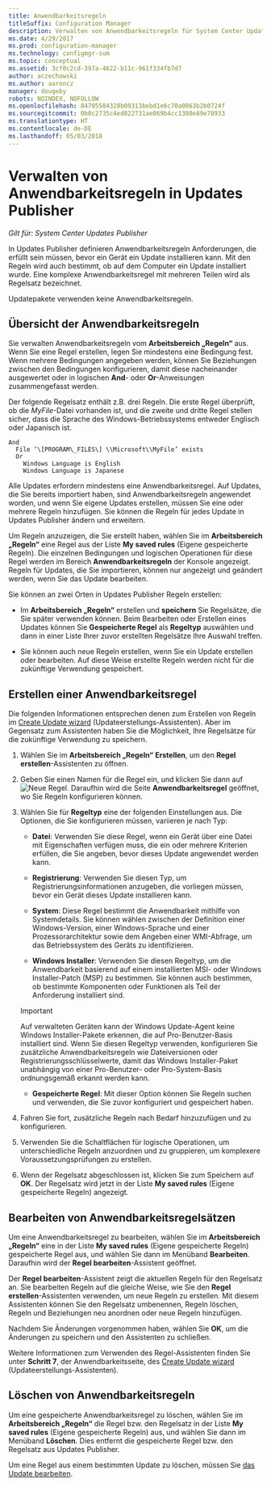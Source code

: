 ```yaml
---
title: Anwendbarkeitsregeln
titleSuffix: Configuration Manager
description: Verwalten von Anwendbarkeitsregeln für System Center Updates Publisher
ms.date: 4/29/2017
ms.prod: configuration-manager
ms.technology: configmgr-sum
ms.topic: conceptual
ms.assetid: 3cf0c2cd-397a-4622-b11c-961f334fb7d7
author: aczechowski
ms.author: aaroncz
manager: dougeby
robots: NOINDEX, NOFOLLOW
ms.openlocfilehash: 84705584328b09313bebd1e6c70a0063b2b0724f
ms.sourcegitcommit: 0b0c2735c4ed822731ae069b4cc1380e89e78933
ms.translationtype: HT
ms.contentlocale: de-DE
ms.lasthandoff: 05/03/2018
---
```

# <a name="manage-applicability-rules-in-updates-publisher"></a>Verwalten von Anwendbarkeitsregeln in Updates Publisher

*Gilt für: System Center Updates Publisher*

In Updates Publisher definieren Anwendbarkeitsregeln Anforderungen, die erfüllt sein müssen, bevor ein Gerät ein Update installieren kann. Mit den Regeln wird auch bestimmt, ob auf dem Computer ein Update installiert wurde. Eine komplexe Anwendbarkeitsregel mit mehreren Teilen wird als Regelsatz bezeichnet.

Updatepakete verwenden keine Anwendbarkeitsregeln.

## <a name="overview-of-applicability-rules"></a>Übersicht der Anwendbarkeitsregeln
Sie verwalten Anwendbarkeitsregeln vom **Arbeitsbereich „Regeln“** aus. Wenn Sie eine Regel erstellen, legen Sie mindestens eine Bedingung fest. Wenn mehrere Bedingungen angegeben werden, können Sie Beziehungen zwischen den Bedingungen konfigurieren, damit diese nacheinander ausgewertet oder in logischen **And**- oder **Or**-Anweisungen zusammengefasst werden.

Der folgende Regelsatz enthält z.B. drei Regeln. Die erste Regel überprüft, ob die *MyFile*-Datei vorhanden ist, und die zweite und dritte Regel stellen sicher, dass die Sprache des Windows-Betriebssystems entweder Englisch oder Japanisch ist.

    And  
      File ‘\[PROGRAM\_FILES\] \\Microsoft\\MyFile’ exists  
      Or  
        Windows Language is English   
        Windows Language is Japanese

Alle Updates erfordern mindestens eine Anwendbarkeitsregel. Auf Updates, die Sie bereits importiert haben, sind Anwendbarkeitsregeln angewendet worden, und wenn Sie eigene Updates erstellen, müssen Sie eine oder mehrere Regeln hinzufügen. Sie können die Regeln für jedes Update in Updates Publisher ändern und erweitern.

Um Regeln anzuzeigen, die Sie erstellt haben, wählen Sie im **Arbeitsbereich „Regeln“** eine Regel aus der Liste **My saved rules** (Eigene gespeicherte Regeln). Die einzelnen Bedingungen und logischen Operationen für diese Regel werden im Bereich **Anwendbarkeitsregeln** der Konsole angezeigt. Regeln für Updates, die Sie importieren, können nur angezeigt und geändert werden, wenn Sie das Update bearbeiten.

Sie können an zwei Orten in Updates Publisher Regeln erstellen:

-   Im **Arbeitsbereich „Regeln“** erstellen und **speichern** Sie Regelsätze, die Sie später verwenden können. Beim Bearbeiten oder Erstellen eines Updates können Sie **Gespeicherte Regel** als **Regeltyp** auswählen und dann in einer Liste Ihrer zuvor erstellten Regelsätze Ihre Auswahl treffen.

-   Sie können auch neue Regeln erstellen, wenn Sie ein Update erstellen oder bearbeiten. Auf diese Weise erstellte Regeln werden nicht für die zukünftige Verwendung gespeichert.

## <a name="create-applicability-rule"></a>Erstellen einer Anwendbarkeitsregel
Die folgenden Informationen entsprechen denen zum Erstellen von Regeln im [Create Update wizard](/sccm/sum/tools/create-updates-with-updates-publisher#the-create-update-wizard) (Updateerstellungs-Assistenten). Aber im Gegensatz zum Assistenten haben Sie die Möglichkeit, Ihre Regelsätze für die zukünftige Verwendung zu speichern.

1.  Wählen Sie im **Arbeitsbereich „Regeln“** **Erstellen**, um den **Regel erstellen**-Assistenten zu öffnen.

2.  Geben Sie einen Namen für die Regel ein, und klicken Sie dann auf ![Neue Regel](media/newrule.png). Daraufhin wird die Seite **Anwendbarkeitsregel** geöffnet, wo Sie Regeln konfigurieren können.

3.  Wählen Sie für **Regeltyp** eine der folgenden Einstellungen aus. Die Optionen, die Sie konfigurieren müssen, variieren je nach Typ:

    -   **Datei**: Verwenden Sie diese Regel, wenn ein Gerät über eine Datei mit Eigenschaften verfügen muss, die ein oder mehrere Kriterien erfüllen, die Sie angeben, bevor dieses Update angewendet werden kann.

    -   **Registrierung**: Verwenden Sie diesen Typ, um Registrierungsinformationen anzugeben, die vorliegen müssen, bevor ein Gerät dieses Update installieren kann.

    -   **System**: Diese Regel bestimmt die Anwendbarkeit mithilfe von Systemdetails. Sie können wählen zwischen der Definition einer Windows-Version, einer Windows-Sprache und einer Prozessorarchitektur sowie dem Angeben einer WMI-Abfrage, um das Betriebssystem des Geräts zu identifizieren.

    -   **Windows Installer**: Verwenden Sie diesen Regeltyp, um die Anwendbarkeit basierend auf einem installierten MSI- oder Windows Installer-Patch (MSP) zu bestimmen. Sie können auch bestimmen, ob bestimmte Komponenten oder Funktionen als Teil der Anforderung installiert sind.

       > [!IMPORTANT]   
       > Auf verwalteten Geräten kann der Windows Update-Agent keine Windows Installer-Pakete erkennen, die auf Pro-Benutzer-Basis installiert sind. Wenn Sie diesen Regeltyp verwenden, konfigurieren Sie zusätzliche Anwendbarkeitsregeln wie Dateiversionen oder Registrierungsschlüsselwerte, damit das Windows Installer-Paket unabhängig von einer Pro-Benutzer- oder Pro-System-Basis ordnungsgemäß erkannt werden kann.

    -   **Gespeicherte Regel**: Mit dieser Option können Sie Regeln suchen und verwenden, die Sie zuvor konfiguriert und gespeichert haben.

4.  Fahren Sie fort, zusätzliche Regeln nach Bedarf hinzuzufügen und zu konfigurieren.

5.  Verwenden Sie die Schaltflächen für logische Operationen, um unterschiedliche Regeln anzuordnen und zu gruppieren, um komplexere Voraussetzungsprüfungen zu erstellen.

6.  Wenn der Regelsatz abgeschlossen ist, klicken Sie zum Speichern auf **OK**. Der Regelsatz wird jetzt in der Liste **My saved rules** (Eigene gespeicherte Regeln) angezeigt.

## <a name="edit-applicability-rule-sets"></a>Bearbeiten von Anwendbarkeitsregelsätzen
Um eine Anwendbarkeitsregel zu bearbeiten, wählen Sie im **Arbeitsbereich „Regeln“** eine in der Liste **My saved rules** (Eigene gespeicherte Regeln) gespeicherte Regel aus, und wählen Sie dann im Menüband **Bearbeiten**. Daraufhin wird der **Regel bearbeiten**-Assistent geöffnet.

Der **Regel bearbeiten**-Assistent zeigt die aktuellen Regeln für den Regelsatz an. Sie bearbeiten Regeln auf die gleiche Weise, wie Sie den **Regel erstellen**-Assistenten verwenden, um neue Regeln zu erstellen. Mit diesem Assistenten können Sie den Regelsatz umbenennen, Regeln löschen, Regeln und Beziehungen neu anordnen oder neue Regeln hinzufügen.

Nachdem Sie Änderungen vorgenommen haben, wählen Sie **OK**, um die Änderungen zu speichern und den Assistenten zu schließen.

Weitere Informationen zum Verwenden des Regel-Assistenten finden Sie unter **Schritt 7**, der Anwendbarkeitsseite, des [Create Update wizard](/sccm/sum/tools/create-updates-with-updates-publisher#the-create-update-wizard) (Updateerstellungs-Assistenten).

## <a name="delete-applicability-rules"></a>Löschen von Anwendbarkeitsregeln
Um eine gespeicherte Anwendbarkeitsregel zu löschen, wählen Sie im **Arbeitsbereich „Regeln“** die Regel bzw. den Regelsatz in der Liste **My saved rules** (Eigene gespeicherte Regeln) aus, und wählen Sie dann im Menüband **Löschen**. Dies entfernt die gespeicherte Regel bzw. den Regelsatz aus Updates Publisher.

Um eine Regel aus einem bestimmten Update zu löschen, müssen Sie [das Update bearbeiten](/sccm/sum/tools/manage-updates-with-updates-publisher#edit-updates-and-bundles).
